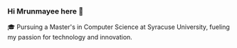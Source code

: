 ### Hi Mrunmayee here 👋
🎓 Pursuing a Master's in Computer Science at Syracuse University, fueling my passion for technology and innovation.

